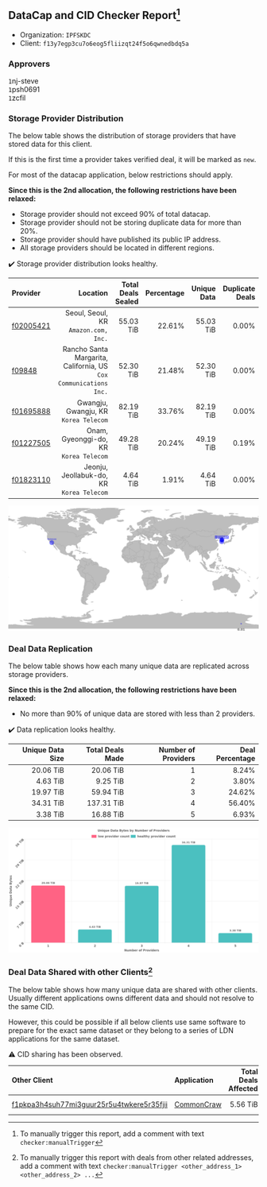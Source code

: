 ## DataCap and CID Checker Report[^1]
 - Organization: `IPFSKDC`
 - Client: `f13y7egp3cu7o6eog5fliizqt24f5o6qwnedbdq5a`
### Approvers
`1`nj-steve<br/>`1`psh0691<br/>`1`zcfil

### Storage Provider Distribution
The below table shows the distribution of storage providers that have stored data for this client.

If this is the first time a provider takes verified deal, it will be marked as `new`.

For most of the datacap application, below restrictions should apply.

**Since this is the 2nd allocation, the following restrictions have been relaxed:**
 - Storage provider should not exceed 90% of total datacap.
 - Storage provider should not be storing duplicate data for more than 20%.
 - Storage provider should have published its public IP address.
 - All storage providers should be located in different regions.

✔️ Storage provider distribution looks healthy.

| Provider                                              |                                                             Location | Total Deals Sealed | Percentage | Unique Data | Duplicate Deals |
| :---------------------------------------------------- | -------------------------------------------------------------------: | -----------------: | ---------: | ----------: | --------------: |
| [f02005421](https://filfox.info/en/address/f02005421) |                              Seoul, Seoul, KR<br/>`Amazon.com, Inc.` |          55.03 TiB |     22.61% |   55.03 TiB |           0.00% |
| [f09848](https://filfox.info/en/address/f09848)       | Rancho Santa Margarita, California, US<br/>`Cox Communications Inc.` |          52.30 TiB |     21.48% |   52.30 TiB |           0.00% |
| [f01695888](https://filfox.info/en/address/f01695888) |                             Gwangju, Gwangju, KR<br/>`Korea Telecom` |          82.19 TiB |     33.76% |   82.19 TiB |           0.00% |
| [f01227505](https://filfox.info/en/address/f01227505) |                            Onam, Gyeonggi-do, KR<br/>`Korea Telecom` |          49.28 TiB |     20.24% |   49.19 TiB |           0.19% |
| [f01823110](https://filfox.info/en/address/f01823110) |                         Jeonju, Jeollabuk-do, KR<br/>`Korea Telecom` |           4.64 TiB |      1.91% |    4.64 TiB |           0.00% |

<img src="https://raw.githubusercontent.com/data-preservation-programs/filplus-checker-assets/main/filecoin-project/filecoin-plus-large-datasets/issues/2060/1696734768230.png"/>

### Deal Data Replication
The below table shows how each many unique data are replicated across storage providers.


**Since this is the 2nd allocation, the following restrictions have been relaxed:**
- No more than 90% of unique data are stored with less than 2 providers.

✔️ Data replication looks healthy.

| Unique Data Size | Total Deals Made | Number of Providers | Deal Percentage |
| ---------------: | ---------------: | ------------------: | --------------: |
|        20.06 TiB |        20.06 TiB |                   1 |           8.24% |
|         4.63 TiB |         9.25 TiB |                   2 |           3.80% |
|        19.97 TiB |        59.94 TiB |                   3 |          24.62% |
|        34.31 TiB |       137.31 TiB |                   4 |          56.40% |
|         3.38 TiB |        16.88 TiB |                   5 |           6.93% |

<img src="https://raw.githubusercontent.com/data-preservation-programs/filplus-checker-assets/main/filecoin-project/filecoin-plus-large-datasets/issues/2060/1696734768958.png"/>

### Deal Data Shared with other Clients[^3]
The below table shows how many unique data are shared with other clients.
Usually different applications owns different data and should not resolve to the same CID.

However, this could be possible if all below clients use same software to prepare for the exact same dataset or they belong to a series of LDN applications for the same dataset.

⚠️ CID sharing has been observed.

| Other Client                                                                                                          | Application                                                                                | Total Deals Affected | Unique CIDs | Approvers                       |
| :-------------------------------------------------------------------------------------------------------------------- | :----------------------------------------------------------------------------------------- | -------------------: | ----------: | :------------------------------ |
| [f1pkpa3h4suh77mi3guur25r5u4twkere5r35fjii](https://filfox.info/en/address/f1pkpa3h4suh77mi3guur25r5u4twkere5r35fjii) | [CommonCraw](https://github.com/filecoin-project/filecoin-plus-large-datasets/issues/1991) |             5.56 TiB |         167 | `1`GaryGJG<br/>`1`laurarenpanda |

[^1]: To manually trigger this report, add a comment with text `checker:manualTrigger`

[^2]: Deals from those addresses are combined into this report as they are specified with `checker:manualTrigger`

[^3]: To manually trigger this report with deals from other related addresses, add a comment with text `checker:manualTrigger <other_address_1> <other_address_2> ...`
